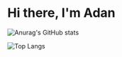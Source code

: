 # Hi there, I'm Adan

![Anurag's GitHub stats](https://github-readme-stats.vercel.app/api?username=viveroa2291&show_icons=true&theme=radical)

![Top Langs](https://github-readme-stats.vercel.app/api/top-langs/?username=viveroa2291&layout=compact)
